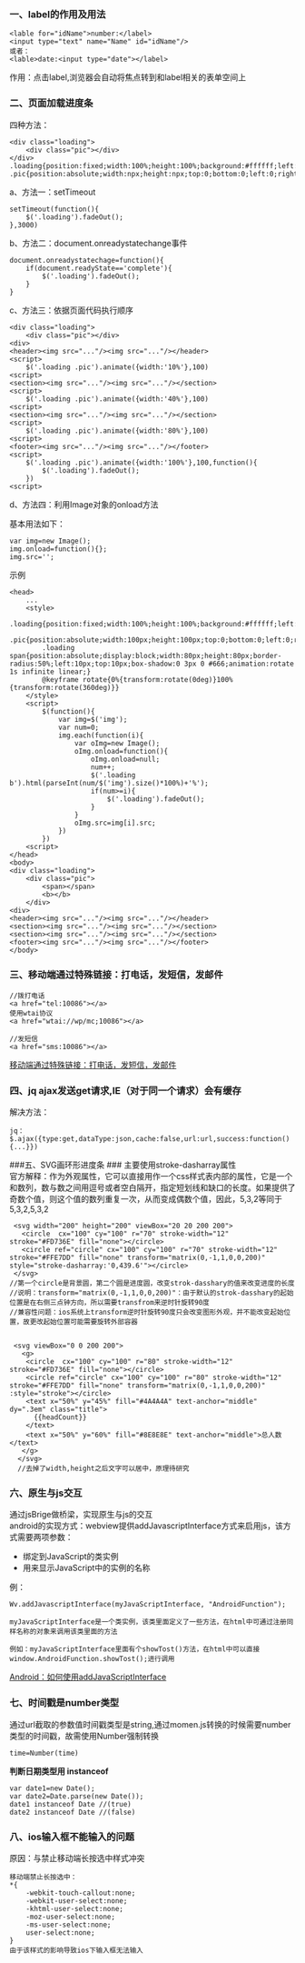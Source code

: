 ### 一、label的作用及用法 ###
	<lable for="idName">number:</label>
	<input type="text" name="Name" id="idName"/>
	或者：
	<lable>date:<input type="date"></label>

作用：点击label,浏览器会自动将焦点转到和label相关的表单空间上

### 二、页面加载进度条 ###
四种方法：  

	<div class="loading">
		<div class="pic"></div>
	</div>  
	.loading{position:fixed;width:100%;height:100%;background:#ffffff;left:0;top:0;}
	.pic{position:absolute;width:npx;height:npx;top:0;bottom:0;left:0;right:0;margin:0;background:url('.../loading.gif');}
a、方法一：setTimeout  
	
	setTimeout(function(){
		$('.loading').fadeOut();
	},3000)

b、方法二：document.onreadystatechange事件  

	document.onreadystatechage=function(){
		if(document.readyState=='complete'){
			$('.loading').fadeOut();
		}
	}
c、方法三：依据页面代码执行顺序  
	
	<div class="loading">
		<div class="pic"></div>
	<div>
	<header><img src="..."/><img src="..."/></header>
	<script>
		$('.loading .pic').animate({width:'10%'},100)
	<script>
	<section><img src="..."/><img src="..."/></section>
	<script>
		$('.loading .pic').animate({width:'40%'},100)
	<script>
	<section><img src="..."/><img src="..."/></section>
	<script>
		$('.loading .pic').animate({width:'80%'},100)
	<script>
	<footer><img src="..."/><img src="..."/></footer>
	<script>
		$('.loading .pic').animate({width:'100%'},100,function(){
			$('.loading').fadeOut();
		})
	<script>

d、方法四：利用Image对象的onload方法  

基本用法如下：  

	var img=new Image();
	img.onload=function(){};
	img.src='';
示例 
	
	<head>
		...
		<style>
			.loading{position:fixed;width:100%;height:100%;background:#ffffff;left:0;top:0;}
			.pic{position:absolute;width:100px;height:100px;top:0;bottom:0;left:0;right:0;margin:0;}
			.loading span{position:absolute;display:block;width:80px;height:80px;border-radius:50%;left:10px;top:10px;box-shadow:0 3px 0 #666;animation:rotate 1s infinite linear;}
			@keyframe rotate{0%{transform:rotate(0deg)}100%{transform:rotate(360deg)}}	
		</style>
		<script>
			$(function(){
				var img=$('img');
				var num=0;
				img.each(function(i){
					var oImg=new Image();
					oImg.onload=function(){
						oImg.onload=null;
						num++;
						$('.loading b').html(parseInt(num/$('img').size()*100%)+'%');
						if(num>=i){
							$('.loading').fadeOut();
						}
					}
					oImg.src=img[i].src;
				})
			})
		<script>
	</head> 
	<body>
	<div class="loading">
		<div class="pic">
			<span></span>
			<b></b>
		</div>
	<div>
	<header><img src="..."/><img src="..."/></header>
	<section><img src="..."/><img src="..."/></section>
	<section><img src="..."/><img src="..."/></section>
	<footer><img src="..."/><img src="..."/></footer>
	</body>

### 三、移动端通过特殊链接：打电话，发短信，发邮件 ###

	//拨打电话
	<a href="tel:10086"></a>
	使用wtai协议  
	<a href="wtai://wp/mc;10086"></a>  

	//发短信  
	<a href="sms:10086"></a>

[移动端通过特殊链接：打电话，发短信，发邮件](https://www.cnblogs.com/liuhongfeng/p/4976599.html)

### 四、jq ajax发送get请求,IE（对于同一个请求）会有缓存 ###  
解决方法：
  
	jq：$.ajax({type:get,dataType:json,cache:false,url:url,success:function(){...}})

###五、SVG画环形进度条 ###
主要使用stroke-dasharray属性  
官方解释：作为外观属性，它可以直接用作一个css样式表内部的属性，它是一个<length>和<percentage>数列，数与数之间用逗号或者空白隔开，指定短划线和缺口的长度。如果提供了奇数个值，则这个值的数列重复一次，从而变成偶数个值，因此，5,3,2等同于5,3,2,5,3,2  

	 <svg width="200" height="200" viewBox="20 20 200 200">
       <circle  cx="100" cy="100" r="70" stroke-width="12" stroke="#FD736E" fill="none"></circle>
       <circle ref="circle" cx="100" cy="100" r="70" stroke-width="12" stroke="#FFE7DD" fill="none" transform="matrix(0,-1,1,0,0,200)" style="stroke-dasharray:'0,439.6'"></circle>
     </svg>
	//第一个circle是背景圆，第二个圆是进度圆，改变strok-dasshary的值来改变进度的长度  
	//说明：transform="matrix(0,-1,1,0,0,200)"：由于默认的strok-dasshary的起始位置是在右侧三点钟方向，所以需要transfrom来逆时针旋转90度  
	//兼容性问题：ios系统上transform逆时针旋转90度只会改变图形外观，并不能改变起始位置，故更改起始位置可能需要旋转外部容器


	 <svg viewBox="0 0 200 200">
       <g>
        <circle  cx="100" cy="100" r="80" stroke-width="12" stroke="#FD736E" fill="none"></circle>
        <circle ref="circle" cx="100" cy="100" r="80" stroke-width="12" stroke="#FFE7DD" fill="none" transform="matrix(0,-1,1,0,0,200)" :style="stroke"></circle>
        <text x="50%" y="45%" fill="#4A4A4A" text-anchor="middle" dy=".3em" class="title">
          {{headCount}}
        </text>
        <text x="50%" y="60%" fill="#8E8E8E" text-anchor="middle">总人数</text>
       </g>
      </svg>
	  //去掉了width,height之后文字可以居中，原理待研究

### 六、原生与js交互 ###
通过jsBrige做桥梁，实现原生与js的交互  
android的实现方式：webview提供addJavascriptInterface方式来启用js，该方式需要两项参数：  

- 绑定到JavaScript的类实例
- 用来显示JavaScript中的实例的名称  

例：

	Wv.addJavascriptInterface(myJavaScriptInterface, "AndroidFunction");
	
	myJavaScriptInterface是一个类实例，该类里面定义了一些方法，在html中可通过注册同样名称的对象来调用该类里面的方法
	
	例如：myJavaScriptInterface里面有个showTost()方法，在html中可以直接window.AndroidFunction.showTost();进行调用
[Android：如何使用addJavaScriptInterface](https://www.evget.com/article/2013/11/8/20020.html)

### 七、时间戳是number类型 ###
通过url截取的参数值时间戳类型是string,通过momen.js转换的时候需要number类型的时间戳，故需使用Number强制转换  

	time=Number(time)

**判断日期类型用 instanceof**

	var date1=new Date();
	var date2=Date.parse(new Date());
	date1 instanceof Date //(true)
	date2 instanceof Date //(false)

### 八、ios输入框不能输入的问题 ###
原因：与禁止移动端长按选中样式冲突  
	
	移动端禁止长按选中：
	*{
		-webkit-touch-callout:none;
  		-webkit-user-select:none;
  		-khtml-user-select:none;
  		-moz-user-select:none;
  		-ms-user-select:none;
  		user-select:none;
	}
	由于该样式的影响导致ios下输入框无法输入
	





	
	